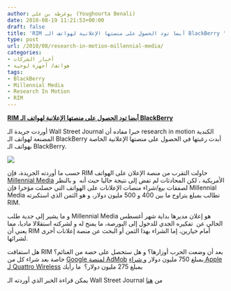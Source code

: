 ```yaml
---
author: يوغرطة بن علي (Youghourta Benali)
date: 2010-08-19 11:21:53+00:00
draft: false
title: 'RIM أيضا تود الحصول على منصتها الإعلانية لهواتف الـ BlackBerry '
type: post
url: /2010/08/research-in-motion-millennial-media/
categories:
- أخبار الشركات
- هواتف/ أجهزة لوحية
tags:
- BlackBerry
- Millennial Media
- Research In Motion
- RIM
---
```


**[RIM أيضا تود الحصول على منصتها الإعلانية لهواتف الـ BlackBerry](http://www.it-scoop.com/2010/08/research-in-motion-millennial-media)**


أوردت جريدة الـ Wall Street Journal خبرا مفاده أن research in motion الكندية المصنعة لهواتف الـ BlackBerry أبدت رغبتها في الحصول على منصتها الإعلانية الخاصة بهواتف الـ BlackBerry.

[![](http://www.it-scoop.com/wp-content/uploads/2010/08/millennial-media.gif)
](http://www.it-scoop.com/2010/08/research-in-motion-millennial-media)

حسب ما أوردته الجريدة، فإن RIM حاولت التقرب من منصة الإعلان على الهواتف [Millennial Media](http://www.millennialmedia.com/) الأمريكية ، لكن المحادثات لم تفض إلى نتيجة حاليا حيث أنه  و بالنظر لصفقات بيع/شراء منصات الإعلانات على الهواتف التي حصلت مؤخرا فإن Millennial Media تطالب بمبلغ يتراوح ما بين 400 و 500 مليون دولار، و هو الثمن الذي استكبرته RIM.

و ما يشير إلى جدية طلب Millennial Media هو إعلان مديرها بداية شهر أغسطس الحالي عن  تفكيره الجدي للدخول إلى البورصة، ما يمنح له و لشركته استقلالا ماديا، مما يعني أن RIM أمام خيارين، إما الشراء بهذا الثمن أو البحث عن منصة إعلانات أخرى لشرائها.

هل استفاقت RIM بعد أن وضعت الحرب أوزارها؟ و هل ستحصل على حصة من الغنائم؟ خاصة بعد شراء كل من [Google لمنصة AdMob](http://www.it-scoop.com/2009/11/google-%d8%aa%d9%84%d8%b9%d9%86-%d8%b4%d8%b1%d8%a7%d8%a1%d9%87%d8%a7-%d9%84%d8%b4%d8%b1%d9%83%d8%a9-admob/) بمبلغ 750 مليون دولار [و شراء Apple لـ Quattro Wireless](http://www.it-scoop.com/tag/quattro-wireless/) بمبلغ 275 مليون دولار؟  ما رأيك

يمكن قراءة الخبر الذي أوردته الـ Wall Street Journal من [هنا](http://online.wsj.com/article/SB10001424052748703649004575438073621361124.html)

